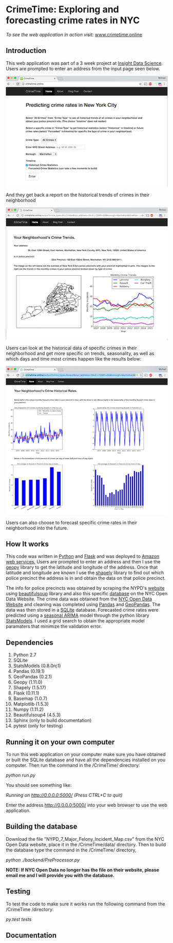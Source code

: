 # CrimeTime: Exploring and forecasting crime rates in NYC


*To see the web application in action visit:* <a href="http://crimetime.online"> www.crimetime.online</a>

## Introduction 

This web application was part of a 3 week project at <a href="http://insightdatascience.com/">Insight Data Science</a>.
Users are prompted to enter an address from the input page seen below.
	

![Input Page](./Documentation/input.png)

And they get back a report on the historical trends of crimes in their neighborhood

	
![All Crime Info](./Documentation/Historical.png)

Users can look at the historical data of specific crimes in their neighborhood and get 
more specific on trends, seasonality, as well as which days and time most crimes happen like the results below:

	
![Specific Crime Info](./Documentation/Dashboard.png)

Users can also choose to forecast specific crime rates in their neighborhood into the future.


## How It works

This code was written in <a href="https://www.python.org/"> Python</a> and <a href="http://flask.pocoo.org/"> Flask</a>
and was deployed to <a href="https://aws.amazon.com/"> Amazon web services.</a> Users are prompted to enter an address and then I use the <a href="https://pypi.python.org/pypi/geopy">geopy</a> library to get
the latitude and longitude of the address.  Once that latitude and longitude are known I 
use the <a href="https://pypi.python.org/pypi/Shapely">shapely</a> library to find out which police 
precinct the address is in and obtain the data on that police precinct.

The info for police precincts was obtained by scraping the NYPD's 
<a href="http://www.nyc.gov/html/nypd/html/home/precincts.shtml"> website </a> using 
<a href="https://pypi.python.org/pypi/beautifulsoup4"> beautifulsoup</a> library and 
also this specific
 <a href="https://nycopendata.socrata.com/Public-Safety/Police-Precincts/78dh-3ptz/data">database</a> 
on the NYC Open Data Website. The crime data was obtained from the <a href="https://nycopendata.socrata.com/">NYC Open Data Website</a> 
and cleaning was completed using <a href="http://pandas.pydata.org/">Pandas</a> and
<a href="http://geopandas.org/">GeoPandas</a>. The data was then stored in a 
<a href="https://sqlite.org/">SQLite</a> database. Forecasted crime rates were predicted using a 
<a href="http://www.statsmodels.org/dev/generated/statsmodels.tsa.statespace.sarimax.SARIMAX.html">seasonal ARIMA</a>
model through the python library <a href="http://statsmodels.sourceforge.net/"> StatsModels</a>. 
I used a grid search to obtain the appropriate model paramaters that minimize the validation error.


## Dependencies

1. Python 2.7
2. SQLite
3. StatsModels (0.8.0rc1)
4. Pandas (0.19.1)
5. GeoPandas (0.2.1)
6. Geopy (1.11.0)
7. Shapely (1.5.17)
8. Flask (0.11.1)
9. Basemap (1.0.7)
10. Matplotlib (1.5.3)
11. Numpy (1.11.2)
12. Beautifulsoup4 (4.5.3)
13. Sphinx (only to build documentation)
14. pytest (only for testing)

## Running it on your own computer

To run this web application on your computer make sure you have obtained or built the SQLite
database and have all the dependencies installed on you computer.  Then run the 
command in the /CrimeTime/ directory:

*python run.py*

You should see something like:

*Running on http://0.0.0.0:5000/ (Press CTRL+C to quit)*

Enter the address http://0.0.0.0:5000/ into your web browser to use the web application.


## Building the database

Download the file "NYPD_7_Major_Felony_Incident_Map.csv" from the NYC Open Data website, 
place it in the /CrimeTime/data/ directory. Then to build the database type
the command in the /CrimeTime/ directory,

*python ./backend/PreProcessor.py*


**NOTE: If NYC Open Data no longer has the file on their website, please email me and I will provide you with the database.**


## Testing

To test the code to make sure it works run the following command from the /CrimeTime /directory:

*py.test tests*


## Documentation





